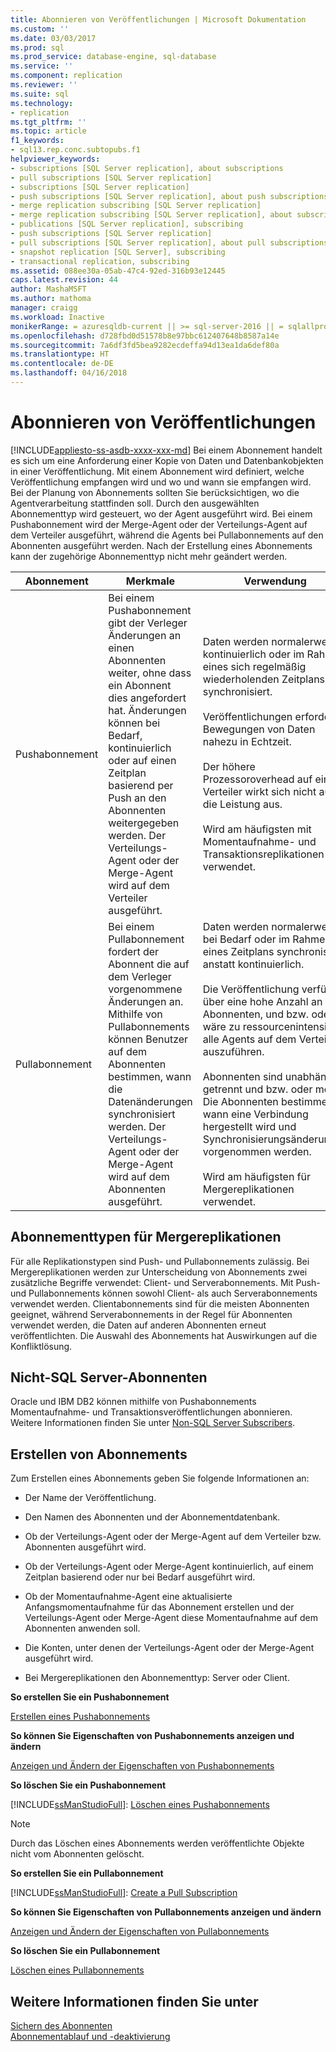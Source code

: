```yaml
---
title: Abonnieren von Veröffentlichungen | Microsoft Dokumentation
ms.custom: ''
ms.date: 03/03/2017
ms.prod: sql
ms.prod_service: database-engine, sql-database
ms.service: ''
ms.component: replication
ms.reviewer: ''
ms.suite: sql
ms.technology:
- replication
ms.tgt_pltfrm: ''
ms.topic: article
f1_keywords:
- sql13.rep.conc.subtopubs.f1
helpviewer_keywords:
- subscriptions [SQL Server replication], about subscriptions
- pull subscriptions [SQL Server replication]
- subscriptions [SQL Server replication]
- push subscriptions [SQL Server replication], about push subscriptions
- merge replication subscribing [SQL Server replication]
- merge replication subscribing [SQL Server replication], about subscribing
- publications [SQL Server replication], subscribing
- push subscriptions [SQL Server replication]
- pull subscriptions [SQL Server replication], about pull subscriptions
- snapshot replication [SQL Server], subscribing
- transactional replication, subscribing
ms.assetid: 088ee30a-05ab-47c4-92ed-316b93e12445
caps.latest.revision: 44
author: MashaMSFT
ms.author: mathoma
manager: craigg
ms.workload: Inactive
monikerRange: = azuresqldb-current || >= sql-server-2016 || = sqlallproducts-allversions
ms.openlocfilehash: d728fbd0d51578b8e97bbc612407648b8587a14e
ms.sourcegitcommit: 7a6df3fd5bea9282ecdeffa94d13ea1da6def80a
ms.translationtype: HT
ms.contentlocale: de-DE
ms.lasthandoff: 04/16/2018
---
```

# <a name="subscribe-to-publications"></a>Abonnieren von Veröffentlichungen
[!INCLUDE[appliesto-ss-asdb-xxxx-xxx-md](../../includes/appliesto-ss-asdb-xxxx-xxx-md.md)]
  Bei einem Abonnement handelt es sich um eine Anforderung einer Kopie von Daten und Datenbankobjekten in einer Veröffentlichung. Mit einem Abonnement wird definiert, welche Veröffentlichung empfangen wird und wo und wann sie empfangen wird. Bei der Planung von Abonnements sollten Sie berücksichtigen, wo die Agentverarbeitung stattfinden soll. Durch den ausgewählten Abonnementtyp wird gesteuert, wo der Agent ausgeführt wird. Bei einem Pushabonnement wird der Merge-Agent oder der Verteilungs-Agent auf dem Verteiler ausgeführt, während die Agents bei Pullabonnements auf den Abonnenten ausgeführt werden. Nach der Erstellung eines Abonnements kann der zugehörige Abonnementtyp nicht mehr geändert werden.  
  
|Abonnement|Merkmale|Verwendung|  
|------------------|---------------------|--------------|  
|Pushabonnement|Bei einem Pushabonnement gibt der Verleger Änderungen an einen Abonnenten weiter, ohne dass ein Abonnent dies angefordert hat. Änderungen können bei Bedarf, kontinuierlich oder auf einen Zeitplan basierend per Push an den Abonnenten weitergegeben werden. Der Verteilungs-Agent oder der Merge-Agent wird auf dem Verteiler ausgeführt.|Daten werden normalerweise kontinuierlich oder im Rahmen eines sich regelmäßig wiederholenden Zeitplans synchronisiert.<br /><br /> Veröffentlichungen erfordern Bewegungen von Daten nahezu in Echtzeit.<br /><br /> Der höhere Prozessoroverhead auf einem Verteiler wirkt sich nicht auf die Leistung aus.<br /><br /> Wird am häufigsten mit Momentaufnahme- und Transaktionsreplikationen verwendet.|  
|Pullabonnement|Bei einem Pullabonnement fordert der Abonnent die auf dem Verleger vorgenommene Änderungen an. Mithilfe von Pullabonnements können Benutzer auf dem Abonnenten bestimmen, wann die Datenänderungen synchronisiert werden. Der Verteilungs-Agent oder der Merge-Agent wird auf dem Abonnenten ausgeführt.|Daten werden normalerweise bei Bedarf oder im Rahmen eines Zeitplans synchronisiert anstatt kontinuierlich.<br /><br /> Die Veröffentlichung verfügt über eine hohe Anzahl an Abonnenten, und bzw. oder es wäre zu ressourcenintensiv, alle Agents auf dem Verteiler auszuführen.<br /><br /> Abonnenten sind unabhängig, getrennt und bzw. oder mobil. Die Abonnenten bestimmen, wann eine Verbindung hergestellt wird und Synchronisierungsänderungen vorgenommen werden.<br /><br /> Wird am häufigsten für Mergereplikationen verwendet.|  
  
## <a name="merge-replication-subscription-types"></a>Abonnementtypen für Mergereplikationen  
 Für alle Replikationstypen sind Push- und Pullabonnements zulässig. Bei Mergereplikationen werden zur Unterscheidung von Abonnements zwei zusätzliche Begriffe verwendet: Client- und Serverabonnements. Mit Push- und Pullabonnements können sowohl Client- als auch Serverabonnements verwendet werden. Clientabonnements sind für die meisten Abonnenten geeignet, während Serverabonnements in der Regel für Abonnenten verwendet werden, die Daten auf anderen Abonnenten erneut veröffentlichten. Die Auswahl des Abonnements hat Auswirkungen auf die Konfliktlösung.  
  
## <a name="non-sql-server-subscribers"></a>Nicht-SQL Server-Abonnenten  
 Oracle und IBM DB2 können mithilfe von Pushabonnements Momentaufnahme- und Transaktionsveröffentlichungen abonnieren. Weitere Informationen finden Sie unter [Non-SQL Server Subscribers](../../relational-databases/replication/non-sql/non-sql-server-subscribers.md).  
  
## <a name="creating-subscriptions"></a>Erstellen von Abonnements  
 Zum Erstellen eines Abonnements geben Sie folgende Informationen an:  
  
-   Der Name der Veröffentlichung.  
  
-   Den Namen des Abonnenten und der Abonnementdatenbank.  
  
-   Ob der Verteilungs-Agent oder der Merge-Agent auf dem Verteiler bzw. Abonnenten ausgeführt wird.  
  
-   Ob der Verteilungs-Agent oder Merge-Agent kontinuierlich, auf einem Zeitplan basierend oder nur bei Bedarf ausgeführt wird.  
  
-   Ob der Momentaufnahme-Agent eine aktualisierte Anfangsmomentaufnahme für das Abonnement erstellen und der Verteilungs-Agent oder Merge-Agent diese Momentaufnahme auf dem Abonnenten anwenden soll.  
  
-   Die Konten, unter denen der Verteilungs-Agent oder der Merge-Agent ausgeführt wird.  
  
-   Bei Mergereplikationen den Abonnementtyp: Server oder Client.  
  
 **So erstellen Sie ein Pushabonnement**  
  
 [Erstellen eines Pushabonnements](../../relational-databases/replication/create-a-push-subscription.md)  
  
 **So können Sie Eigenschaften von Pushabonnements anzeigen und ändern**  
  
 [Anzeigen und Ändern der Eigenschaften von Pushabonnements](../../relational-databases/replication/view-and-modify-push-subscription-properties.md)  
  
 **So löschen Sie ein Pushabonnement**  
  
 [!INCLUDE[ssManStudioFull](../../includes/ssmanstudiofull-md.md)]: [Löschen eines Pushabonnements](../../relational-databases/replication/delete-a-push-subscription.md)  
  
> [!NOTE]  
>  Durch das Löschen eines Abonnements werden veröffentlichte Objekte nicht vom Abonnenten gelöscht.  
  
 **So erstellen Sie ein Pullabonnement**  
  
 [!INCLUDE[ssManStudioFull](../../includes/ssmanstudiofull-md.md)]: [Create a Pull Subscription](../../relational-databases/replication/create-a-pull-subscription.md)  
  
 **So können Sie Eigenschaften von Pullabonnements anzeigen und ändern**  
  
 [Anzeigen und Ändern der Eigenschaften von Pullabonnements](../../relational-databases/replication/view-and-modify-pull-subscription-properties.md)  
  
 **So löschen Sie ein Pullabonnement**  
  
 [Löschen eines Pullabonnements](../../relational-databases/replication/delete-a-pull-subscription.md)  
  
## <a name="see-also"></a>Weitere Informationen finden Sie unter  
 [Sichern des Abonnenten](../../relational-databases/replication/security/secure-the-subscriber.md)   
 [Abonnementablauf und -deaktivierung](../../relational-databases/replication/subscription-expiration-and-deactivation.md)  
  
  
